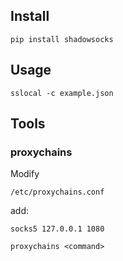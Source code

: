 ## Install ##

    pip install shadowsocks 
    
    
## Usage ##

    sslocal -c example.json


## Tools ##

### proxychains ###

Modify 

    /etc/proxychains.conf

add: 

    socks5 127.0.0.1 1080

    proxychains <command>

